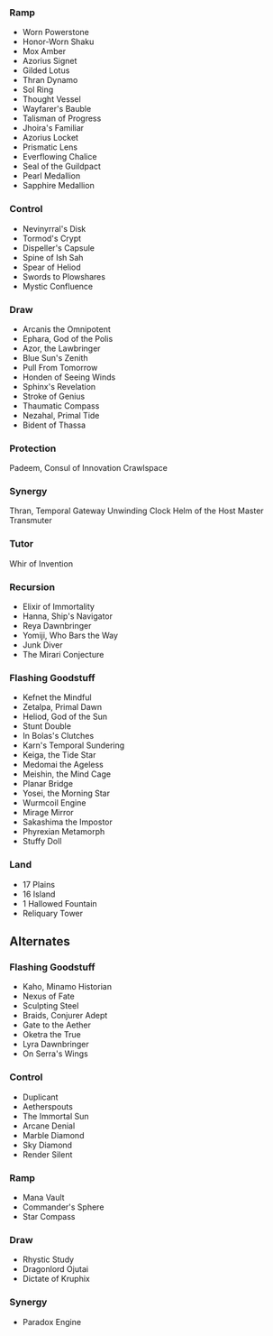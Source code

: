 ### Ramp
* Worn Powerstone
* Honor-Worn Shaku
* Mox Amber
* Azorius Signet
* Gilded Lotus
* Thran Dynamo
* Sol Ring
* Thought Vessel
* Wayfarer's Bauble
* Talisman of Progress
* Jhoira's Familiar
* Azorius Locket
* Prismatic Lens
* Everflowing Chalice
* Seal of the Guildpact
* Pearl Medallion
* Sapphire Medallion

### Control
* Nevinyrral's Disk
* Tormod's Crypt
* Dispeller's Capsule
* Spine of Ish Sah
* Spear of Heliod
* Swords to Plowshares
* Mystic Confluence

### Draw
* Arcanis the Omnipotent
* Ephara, God of the Polis
* Azor, the Lawbringer
* Blue Sun's Zenith
* Pull From Tomorrow
* Honden of Seeing Winds
* Sphinx's Revelation
* Stroke of Genius
* Thaumatic Compass
* Nezahal, Primal Tide
* Bident of Thassa

### Protection
Padeem, Consul of Innovation
Crawlspace

### Synergy
Thran, Temporal Gateway
Unwinding Clock
Helm of the Host
Master Transmuter

### Tutor
Whir of Invention

### Recursion
* Elixir of Immortality
* Hanna, Ship's Navigator
* Reya Dawnbringer
* Yomiji, Who Bars the Way
* Junk Diver
* The Mirari Conjecture

### Flashing Goodstuff
* Kefnet the Mindful
* Zetalpa, Primal Dawn
* Heliod, God of the Sun
* Stunt Double
* In Bolas's Clutches
* Karn's Temporal Sundering
* Keiga, the Tide Star
* Medomai the Ageless
* Meishin, the Mind Cage
* Planar Bridge
* Yosei, the Morning Star
* Wurmcoil Engine
* Mirage Mirror
* Sakashima the Impostor
* Phyrexian Metamorph
* Stuffy Doll

### Land
* 17 Plains 
* 16 Island
* 1 Hallowed Fountain
* Reliquary Tower

## Alternates
### Flashing Goodstuff
* Kaho, Minamo Historian
* Nexus of Fate
* Sculpting Steel
* Braids, Conjurer Adept
* Gate to the Aether
* Oketra the True
* Lyra Dawnbringer
* On Serra's Wings

### Control
* Duplicant
* Aetherspouts
* The Immortal Sun
* Arcane Denial
* Marble Diamond
* Sky Diamond
* Render Silent

### Ramp
* Mana Vault
* Commander's Sphere
* Star Compass

### Draw
* Rhystic Study
* Dragonlord Ojutai
* Dictate of Kruphix

### Synergy
* Paradox Engine
